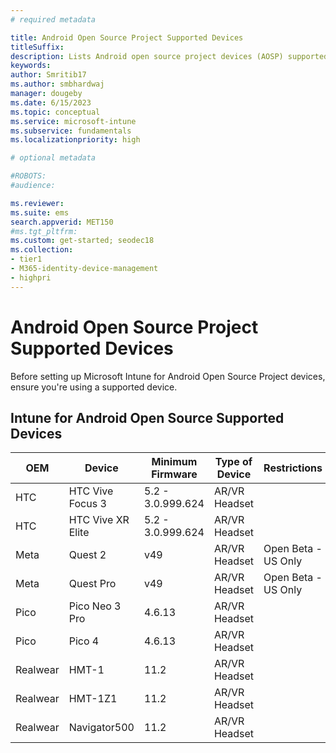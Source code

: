 ```yaml
---
# required metadata

title: Android Open Source Project Supported Devices
titleSuffix: 
description: Lists Android open source project devices (AOSP) supported devices
keywords:
author: Smritib17
ms.author: smbhardwaj
manager: dougeby
ms.date: 6/15/2023
ms.topic: conceptual
ms.service: microsoft-intune
ms.subservice: fundamentals
ms.localizationpriority: high

# optional metadata

#ROBOTS:
#audience:

ms.reviewer: 
ms.suite: ems
search.appverid: MET150
#ms.tgt_pltfrm:
ms.custom: get-started; seodec18
ms.collection:
- tier1
- M365-identity-device-management
- highpri
---
```



# Android Open Source Project Supported Devices

Before setting up Microsoft Intune for Android Open Source Project devices, ensure you're using a supported device.

## Intune for Android Open Source Supported Devices

|**OEM**     | **Device**              | **Minimum Firmware**    | **Type of Device** | **Restrictions**       |
| ------- | -------------------| ------------------- | -------------- | ------------------ |
| HTC     | HTC Vive Focus 3   | 5.2 - 3.0.999.624    | AR/VR Headset  |                    |
| HTC     | HTC Vive XR Elite  | 5.2 - 3.0.999.624    | AR/VR Headset  |                    |
| Meta    | Quest 2            | v49                 | AR/VR Headset  | Open Beta - US Only|
| Meta    | Quest Pro          | v49                 | AR/VR Headset  | Open Beta - US Only|
| Pico    | Pico Neo 3 Pro     | 4.6.13              | AR/VR Headset  |                    |
| Pico    | Pico 4             | 4.6.13              | AR/VR Headset  |                    |
| Realwear| HMT-1              | 11.2                | AR/VR Headset  |                    |
| Realwear| HMT-1Z1            | 11.2                | AR/VR Headset  |                    |
| Realwear| Navigator500       | 11.2                | AR/VR Headset  |                    |

